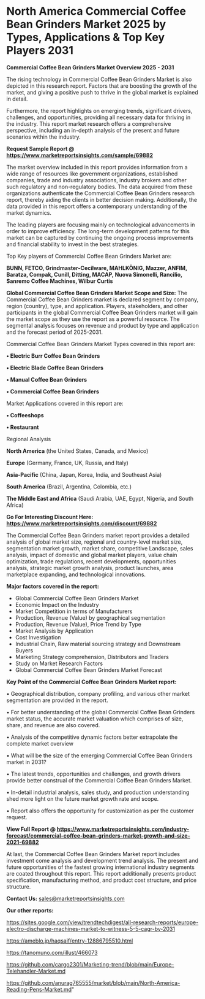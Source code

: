 # North America Commercial Coffee Bean Grinders Market 2025 by Types, Applications & Top Key Players 2031

<Strong> Commercial Coffee Bean Grinders Market Overview 2025 - 2031</strong>

The rising technology in Commercial Coffee Bean Grinders Market is also depicted in this research report. Factors that are boosting the growth of the market, and giving a positive push to thrive in the global market is explained in detail.

Furthermore, the report highlights on emerging trends, significant drivers, challenges, and opportunities, providing all necessary data for thriving in the industry. This report market research offers a comprehensive perspective, including an in-depth analysis of the present and future scenarios within the industry.

<strong>Request Sample Report @ <a href=https://www.marketreportsinsights.com/sample/69882>https://www.marketreportsinsights.com/sample/69882</a></strong>

The market overview included in this report provides information from a wide range of resources like government organizations, established companies, trade and industry associations, industry brokers and other such regulatory and non-regulatory bodies. The data acquired from these organizations authenticate the Commercial Coffee Bean Grinders research report, thereby aiding the clients in better decision making. Additionally, the data provided in this report offers a contemporary understanding of the market dynamics.

The leading players are focusing mainly on technological advancements in order to improve efficiency. The long-term development patterns for this market can be captured by continuing the ongoing process improvements and financial stability to invest in the best strategies.

Top Key players of Commercial Coffee Bean Grinders Market are:

<strong>BUNN, FETCO, Grindmaster-Cecilware, MAHLKÖNIG, Mazzer, ANFIM, Baratza, Compak, Cunill, Ditting, MACAP, Nuova Simonelli, Rancilio, Sanremo Coffee Machines, Wilbur Curtis</strong>

<strong><b>Global Commercial Coffee Bean Grinders Market Scope and Size:</b></strong>
The Commercial Coffee Bean Grinders market is declared segment by company, region (country), type, and application. Players, stakeholders, and other participants in the global Commercial Coffee Bean Grinders market will gain the market scope as they use the report as a powerful resource. The segmental analysis focuses on revenue and product by type and application and the forecast period of 2025-2031.

Commercial Coffee Bean Grinders Market Types covered in this report are:

<strong>• Electric Burr Coffee Bean Grinders

• Electric Blade Coffee Bean Grinders

• Manual Coffee Bean Grinders

• Commercial Coffee Bean Grinders</strong>

Market Applications covered in this report are:

<strong>• Coffeeshops

• Restaurant</strong> 

Regional Analysis

<strong>North America</strong> (the United States, Canada, and Mexico)

<strong>Europe</strong> (Germany, France, UK, Russia, and Italy)

<strong>Asia-Pacific</strong> (China, Japan, Korea, India, and Southeast Asia)

<strong>South America</strong> (Brazil, Argentina, Colombia, etc.)

<strong>The Middle East and Africa</strong> (Saudi Arabia, UAE, Egypt, Nigeria, and South Africa)

<strong>Go For Interesting Discount Here: <a href=https://www.marketreportsinsights.com/discount/69882>https://www.marketreportsinsights.com/discount/69882</a></strong>

The Commercial Coffee Bean Grinders market report provides a detailed analysis of global market size, regional and country-level market size, segmentation market growth, market share, competitive Landscape, sales analysis, impact of domestic and global market players, value chain optimization, trade regulations, recent developments, opportunities analysis, strategic market growth analysis, product launches, area marketplace expanding, and technological innovations.

<strong><b>Major factors covered in the report:</b></strong>
<ul>
  <li>Global Commercial Coffee Bean Grinders Market </li>
  <li>Economic Impact on the Industry</li>
  <li>Market Competition in terms of Manufacturers</li>
  <li>Production, Revenue (Value) by geographical segmentation</li>
  <li>Production, Revenue (Value), Price Trend by Type</li>
  <li>Market Analysis by Application</li>
  <li>Cost Investigation</li>
  <li>Industrial Chain, Raw material sourcing strategy and Downstream Buyers</li>
  <li>Marketing Strategy comprehension, Distributors and Traders</li>
  <li>Study on Market Research Factors</li>
  <li>Global Commercial Coffee Bean Grinders Market Forecast</li>
</ul>

<strong><b>Key Point of the Commercial Coffee Bean Grinders Market report:</b></strong>

• Geographical distribution, company profiling, and various other market segmentation are provided in the report.

• For better understanding of the global Commercial Coffee Bean Grinders market status, the accurate market valuation which comprises of size, share, and revenue are also covered.

• Analysis of the competitive dynamic factors better extrapolate the complete market overview

• What will be the size of the emerging Commercial Coffee Bean Grinders market in 2031?

• The latest trends, opportunities and challenges, and growth drivers provide better construal of the Commercial Coffee Bean Grinders Market.

• In-detail industrial analysis, sales study, and production understanding shed more light on the future market growth rate and scope.

• Report also offers the opportunity for customization as per the customer request.

<strong><b>View Full Report @ <a href=https://www.marketreportsinsights.com/industry-forecast/commercial-coffee-bean-grinders-market-growth-and-size-2021-69882>https://www.marketreportsinsights.com/industry-forecast/commercial-coffee-bean-grinders-market-growth-and-size-2021-69882</a></b></strong>


At last, the Commercial Coffee Bean Grinders Market report includes investment come analysis and development trend analysis. The present and future opportunities of the fastest growing international industry segments are coated throughout this report. This report additionally presents product specification, manufacturing method, and product cost structure, and price structure.

<strong>Contact Us:</strong>
sales@marketreportsinsights.com

<strong>Our other reports:</strong>

<a href=https://sites.google.com/view/trendtechdigest/all-research-reports/europe-electro-discharge-machines-market-to-witness-5-5-cagr-by-2031>https://sites.google.com/view/trendtechdigest/all-research-reports/europe-electro-discharge-machines-market-to-witness-5-5-cagr-by-2031</a>

<a href=https://ameblo.jp/haqsaif/entry-12886795510.html>https://ameblo.jp/haqsaif/entry-12886795510.html</a>

<a href=https://tanomuno.com/illust/466073>https://tanomuno.com/illust/466073</a>

<a href=https://github.com/cargo2301/Marketing-trend/blob/main/Europe-Telehandler-Market.md>https://github.com/cargo2301/Marketing-trend/blob/main/Europe-Telehandler-Market.md</a>

<a href=https://github.com/anurag765555/market/blob/main/North-America-Reading-Pens-Market.md>https://github.com/anurag765555/market/blob/main/North-America-Reading-Pens-Market.md</a>"
